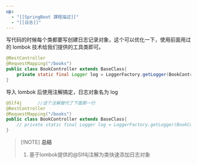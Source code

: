 ```yaml
---
up:
  - "[[SpringBoot 課程描述]]"
  - "[[日志]]"
---
```

写代码的时候每个类都要写创建日志记录对象，这个可以优化一下，使用前面用过的 lombok 技术给我们提供的工具类即可。

```JAVA
@RestController
@RequestMapping("/books")
public class BookController extends BaseClass{
    private static final Logger log = LoggerFactory.getLogger(BookController.class);	//这一句可以不写了
}
```

​导入 lombok 后使用注解搞定，日志对象名为 log

```JAVA
@Slf4j		//这个注解替代了下面那一行
@RestController
@RequestMapping("/books")
public class BookController extends BaseClass{
    // private static final Logger log = LoggerFactory.getLogger(BookController.class);	//这一句可以不写了
}
```

> [!NOTE] **总结**
> 
> 1. 基于lombok提供的@Slf4j注解为类快速添加日志对象
